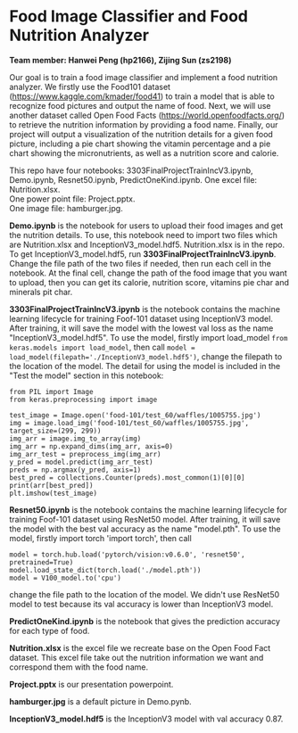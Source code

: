 # Food Image Classifier and Food Nutrition Analyzer
**Team member: Hanwei Peng (hp2166), Zijing Sun (zs2198)**

Our goal is to train a food image classifier and implement a food nutrition analyzer.  We firstly use the Food101 dataset (https://www.kaggle.com/kmader/food41) to train a model that is able to recognize food pictures and output the name of food. Next, we will use another dataset called Open Food Facts (https://world.openfoodfacts.org/) to retrieve the nutrition information by providing a food name. Finally, our project will output a visualization of the nutrition details for a given food picture, including a pie chart showing the vitamin percentage and a pie chart showing the micronutrients, as well as a nutrition score and calorie.

This repo have four notebooks: 3303FinalProjectTrainIncV3.ipynb, Demo.ipynb, Resnet50.ipynb, PredictOneKind.ipynb.
One excel file: Nutrition.xlsx.  
One power point file: Project.pptx.  
One image file: hamburger.jpg.    
 
**Demo.ipynb** is the notebook for users to upload their food images and get the nutrition details. To use, this notebook need to import two files which are Nutrition.xlsx and InceptionV3_model.hdf5. Nutrition.xlsx is in the repo. To get InceptionV3_model.hdf5, run **3303FinalProjectTrainIncV3.ipynb**. Change the file path of the two files if needed, then run each cell in the notebook. At the final cell, change the path of the food image that you want to upload, then you can get its calorie, nutrition score, vitamins pie char and minerals pit char.
 
**3303FinalProjectTrainIncV3.ipynb** is the notebook contains the machine learning lifecycle for training Foof-101 dataset using InceptionV3 model. After training, it will save the model with the lowest val loss as the name "InceptionV3_model.hdf5". To use the model, firstly import load_model ```from keras.models import load_model```, then call
```model = load_model(filepath='./InceptionV3_model.hdf5')```, change the filepath to the location of the model. The detail for using the model is included in the "Test the model" section in this notebook:
```
from PIL import Image
from keras.preprocessing import image

test_image = Image.open('food-101/test_60/waffles/1005755.jpg')
img = image.load_img('food-101/test_60/waffles/1005755.jpg', target_size=(299, 299))
img_arr = image.img_to_array(img)
img_arr = np.expand_dims(img_arr, axis=0)
img_arr_test = preprocess_img(img_arr)
y_pred = model.predict(img_arr_test)
preds = np.argmax(y_pred, axis=1)
best_pred = collections.Counter(preds).most_common(1)[0][0]
print(arr[best_pred])
plt.imshow(test_image)
```

**Resnet50.ipynb** is the notebook contains the machine learning lifecycle for training Foof-101 dataset using ResNet50 model. After training, it will save the model with the best val accuracy as the name "model.pth". To use the model, firstly import torch 'import torch', then call 
```
model = torch.hub.load('pytorch/vision:v0.6.0', 'resnet50', pretrained=True)
model.load_state_dict(torch.load('./model.pth'))
model = V100_model.to('cpu')
```
change the file path to the location of the model. We didn't use ResNet50 model to test because its val accuracy is lower than InceptionV3 model.

**PredictOneKind.ipynb** is the notebook that gives the prediction accuracy for each type of food.

**Nutrition.xlsx** is the excel file we recreate base on the Open Food Fact dataset. This excel file take out the nutrition information we want and correspond them with the food name.

**Project.pptx** is our presentation powerpoint.

**hamburger.jpg** is a default picture in Demo.pynb.

**InceptionV3_model.hdf5** is the InceptionV3 model with val accuracy 0.87.




